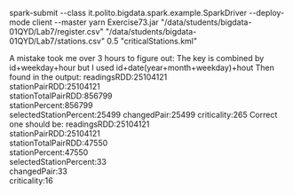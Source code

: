 spark-submit --class it.polito.bigdata.spark.example.SparkDriver --deploy-mode client --master yarn Exercise73.jar "/data/students/bigdata-01QYD/Lab7/register.csv" "/data/students/bigdata-01QYD/Lab7/stations.csv" 0.5 "criticalStations.kml"

A mistake took me over 3 hours to figure out:
The key is combined by id+weekday+hour
but I used id+date(year+month+weekday)+hout
Then found in the output:
readingsRDD:25104121                                                            
stationPairRDD:25104121                                                         
stationTotalPairRDD:856799                                                      
stationPercent:856799                                                           
selectedStationPercent:25499
changedPair:25499
criticality:265
Correct one should be:
readingsRDD:25104121                                                            
stationPairRDD:25104121                                                         
stationTotalPairRDD:47550                                                       
stationPercent:47550                                                            
selectedStationPercent:33                                                       
changedPair:33                                                                  
criticality:16
